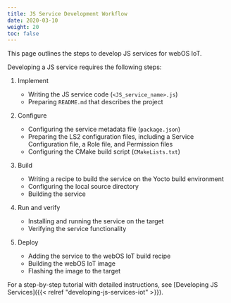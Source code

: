 ```yaml
---
title: JS Service Development Workflow
date: 2020-03-10
weight: 20
toc: false
---
```


This page outlines the steps to develop JS services for webOS IoT.

Developing a JS service requires the following steps:

1. Implement

    - Writing the JS service code (`<JS_service_name>.js`)
    - Preparing `README.md` that describes the project

2. Configure

    - Configuring the service metadata file (`package.json`)
    - Preparing the LS2 configuration files, including a Service Configuration file, a Role file, and Permission files
    - Configuring the CMake build script (`CMakeLists.txt`)

3. Build

    - Writing a recipe to build the service on the Yocto build environment
    - Configuring the local source directory
    - Building the service

4. Run and verify

    - Installing and running the service on the target
    - Verifying the service functionality

5. Deploy

    - Adding the service to the webOS IoT build recipe
    - Building the webOS IoT image
    - Flashing the image to the target

For a step-by-step tutorial with detailed instructions, see [Developing JS Services]({{< relref "developing-js-services-iot" >}}).
